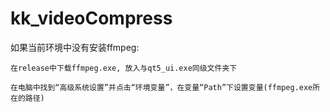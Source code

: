 # kk_videoCompress

如果当前环境中没有安装ffmpeg:

    在release中下载ffmpeg.exe, 放入与qt5_ui.exe同级文件夹下
    
    在电脑中找到“高级系统设置”并点击“环境变量”，在变量“Path”下设置变量(ffmpeg.exe所在的路径)
